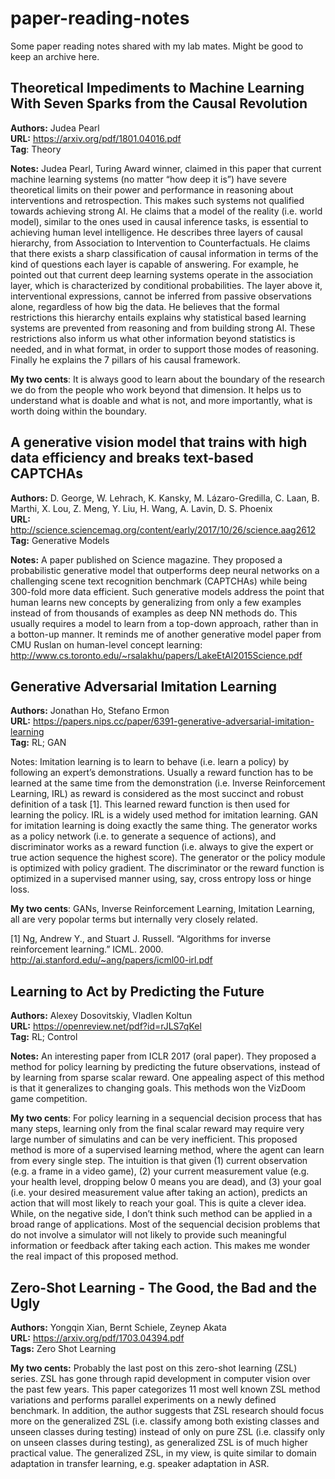 # paper-reading-notes

Some paper reading notes shared with my lab mates. Might be good to keep an archive here.

## Theoretical Impediments to Machine Learning With Seven Sparks from the Causal Revolution
**Authors:** Judea Pearl  
**URL:** https://arxiv.org/pdf/1801.04016.pdf  
**Tag**: Theory  

**Notes:** Judea Pearl, Turing Award winner, claimed in this paper that current machine learning systems (no matter “how deep it is”) have severe theoretical limits on their power and performance in reasoning about interventions and retrospection. This makes such systems not qualified towards achieving strong AI. He claims that a model of the reality (i.e. world model), similar to the ones used in causal inference tasks, is essential to achieving human level intelligence. He describes three layers of causal hierarchy, from Association to Intervention to Counterfactuals. He claims that there exists a sharp classification of causal information in terms of the kind of questions each layer is capable of answering. For example, he pointed out that current deep learning systems operate in the association layer, which is characterized by conditional probabilities. The layer above it, interventional expressions, cannot be inferred from passive observations alone, regardless of how big the data. He believes that the formal restrictions this hierarchy entails explains why statistical based learning systems are prevented from reasoning and from building strong AI. These restrictions also inform us what other information beyond statistics is needed, and in what format, in order to support those modes of reasoning. Finally he explains the 7 pillars of his causal framework.

**My two cents**: It is always good to learn about the boundary of the research we do from the people who work beyond that dimension. It helps us to understand what is doable and what is not, and more importantly, what is worth doing within the boundary.


## A generative vision model that trains with high data efficiency and breaks text-based CAPTCHAs 
**Authors:** D. George, W. Lehrach, K. Kansky, M. Lázaro-Gredilla, C. Laan, B. Marthi, X. Lou, Z. Meng, Y. Liu, H. Wang, A. Lavin, D. S. Phoenix  
**URL:** http://science.sciencemag.org/content/early/2017/10/26/science.aag2612  
**Tag:** Generative Models

**Notes:** A paper published on Science magazine. They proposed a probabilistic generative model that outperforms deep neural networks on a challenging scene text recognition benchmark (CAPTCHAs) while being 300-fold more data efficient. Such generative models address the point that human learns new concepts by generalizing from only a few examples instead of from thousands of examples as deep NN methods do. This usually requires a model to learn from a top-down approach, rather than in a botton-up manner. It reminds me of another generative model paper from CMU Ruslan on human-level concept learning: http://www.cs.toronto.edu/~rsalakhu/papers/LakeEtAl2015Science.pdf


## Generative Adversarial Imitation Learning 
**Authors:** Jonathan Ho, Stefano Ermon  
**URL:** https://papers.nips.cc/paper/6391-generative-adversarial-imitation-learning  
**Tag:** RL; GAN

Notes: Imitation learning is to learn to behave (i.e. learn a policy) by following an expert’s demonstrations. Usually a reward function has to be learned at the same time from the demonstration (i.e. Inverse Reinforcement Learning, IRL) as reward is considered as the most succinct and robust definition of a task [1]. This learned reward function is then used for learning the policy. IRL is a widely used method for imitation learning. GAN for imitation learning is doing exactly the same thing. The generator works as a policy network (i.e. to generate a sequence of actions), and discriminator works as a reward function (i.e. always to give the expert or true action sequence the highest score). The generator or the policy module is optimized with policy gradient. The discriminator or the reward function is optimized in a supervised manner using, say, cross entropy loss or hinge loss. 

**My two cents**: GANs, Inverse Reinforcement Learning, Imitation Learning, all are very popolar terms but internally very closely related.

[1] Ng, Andrew Y., and Stuart J. Russell. “Algorithms for inverse reinforcement learning.” ICML. 2000. http://ai.stanford.edu/~ang/papers/icml00-irl.pdf

## Learning to Act by Predicting the Future 
**Authors:** Alexey Dosovitskiy, Vladlen Koltun  
**URL:** https://openreview.net/pdf?id=rJLS7qKel  
**Tag:** RL; Control

**Notes:** An interesting paper from ICLR 2017 (oral paper). They proposed a method for policy learning by predicting the future observations, instead of by learning from sparse scalar reward. One appealing aspect of this method is that it generalizes to changing goals. This methods won the VizDoom game competition.

**My two cents**: For policy learning in a sequencial decision process that has many steps, learning only from the final scalar reward may require very large number of simulatins and can be very inefficient. This proposed method is more of a supervised learning method, where the agent can learn from every single step. The intuition is that given (1) current observation (e.g. a frame in a video game), (2) your current measurement value (e.g. your health level, dropping below 0 means you are dead), and (3) your goal (i.e. your desired measurement value after taking an action), predicts an action that will most likely to reach your goal. This is quite a clever idea. While, on the negative side, I don’t think such method can be applied in a broad range of applications. Most of the sequencial decision problems that do not involve a simulator will not likely to provide such meaningful information or feedback after taking each action. This makes me wonder the real impact of this proposed method.


## Zero-Shot Learning - The Good, the Bad and the Ugly
**Authors:** Yongqin Xian, Bernt Schiele, Zeynep Akata  
**URL:** https://arxiv.org/pdf/1703.04394.pdf  
**Tags:** Zero Shot Learning

**My two cents:** Probably the last post on this zero-shot learning (ZSL) series. ZSL has gone through rapid development in computer vision over the past few years. This paper categorizes 11 most well known ZSL method variations and performs parallel experiments on a newly defined benchmark. In addition, the author suggests that ZSL research should focus more on the generalized ZSL (i.e. classify among both existing classes and unseen classes during testing) instead of only on pure ZSL (i.e. classify only on unseen classes during testing), as generalized ZSL is of much higher practical value. The generalized ZSL, in my view, is quite similar to domain adaptation in transfer learning, e.g. speaker adaptation in ASR.